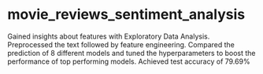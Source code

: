 # movie_reviews_sentiment_analysis
Gained insights about features with Exploratory Data Analysis. Preprocessed the text followed by feature engineering. 
Compared the prediction of 8 different models and tuned the hyperparameters to boost the performance of top performing models. 
Achieved test accuracy of 79.69%
